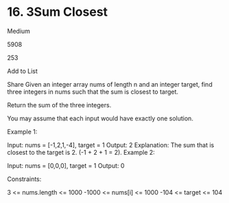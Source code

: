# 16. 3Sum Closest
Medium

5908

253

Add to List

Share
Given an integer array nums of length n and an integer target, find three integers in nums such that the sum is closest to target.

Return the sum of the three integers.

You may assume that each input would have exactly one solution.

 

Example 1:

Input: nums = [-1,2,1,-4], target = 1
Output: 2
Explanation: The sum that is closest to the target is 2. (-1 + 2 + 1 = 2).
Example 2:

Input: nums = [0,0,0], target = 1
Output: 0
 

Constraints:

3 <= nums.length <= 1000
-1000 <= nums[i] <= 1000
-104 <= target <= 104